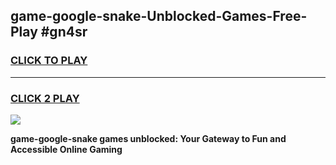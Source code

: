 
## game-google-snake-Unblocked-Games-Free-Play #gn4sr
<h3>
<a href="https://us.freeplayer.one?title=game-google-snake&ref=9M">CLICK TO PLAY</a></h3>
<hr>

<h3>
<a href="https://us.freeplayer.one?title=game-google-snake&ref=9M">CLICK 2 PLAY</a>
  
</h3>

<a href="https://us.freeplayer.one?title=game-google-snake&ref=9M"><img src="https://clearcache.store/games.png"></a>


**game-google-snake games unblocked: Your Gateway to Fun and Accessible Online Gaming**
